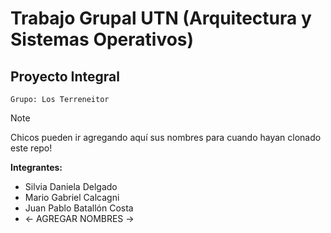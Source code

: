 # Trabajo Grupal UTN (Arquitectura y Sistemas Operativos)

## Proyecto Integral

`Grupo: Los Terreneitor`

> [!NOTE]
> Chicos pueden ir agregando aquí sus nombres para cuando hayan clonado este repo!

**Integrantes:**

- Silvia Daniela Delgado
- Mario Gabriel Calcagni
- Juan Pablo Batallón Costa
- <- AGREGAR NOMBRES ->
